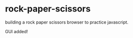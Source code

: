 # rock-paper-scissors
building a rock paper scissors browser to practice javascript.<br>

GUI added!

